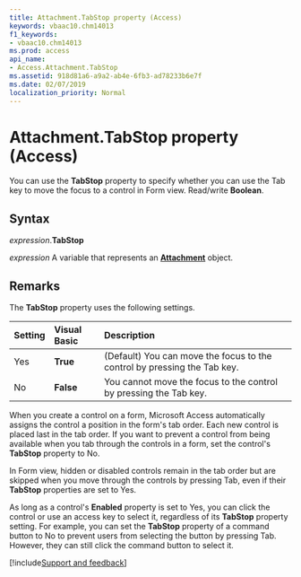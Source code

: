 ```yaml
---
title: Attachment.TabStop property (Access)
keywords: vbaac10.chm14013
f1_keywords:
- vbaac10.chm14013
ms.prod: access
api_name:
- Access.Attachment.TabStop
ms.assetid: 918d81a6-a9a2-ab4e-6fb3-ad78233b6e7f
ms.date: 02/07/2019
localization_priority: Normal
---
```



# Attachment.TabStop property (Access)

You can use the **TabStop** property to specify whether you can use the Tab key to move the focus to a control in Form view. Read/write **Boolean**.


## Syntax

_expression_.**TabStop**

_expression_ A variable that represents an **[Attachment](Access.Attachment.md)** object.


## Remarks

The **TabStop** property uses the following settings.

|Setting|Visual Basic|Description|
|:-----|:-----|:-----|
|Yes|**True**|(Default) You can move the focus to the control by pressing the Tab key.|
|No|**False**|You cannot move the focus to the control by pressing the Tab key.|

When you create a control on a form, Microsoft Access automatically assigns the control a position in the form's tab order. Each new control is placed last in the tab order. If you want to prevent a control from being available when you tab through the controls in a form, set the control's **TabStop** property to No.

In Form view, hidden or disabled controls remain in the tab order but are skipped when you move through the controls by pressing Tab, even if their **TabStop** properties are set to Yes.

As long as a control's **Enabled** property is set to Yes, you can click the control or use an access key to select it, regardless of its **TabStop** property setting. For example, you can set the **TabStop** property of a command button to No to prevent users from selecting the button by pressing Tab. However, they can still click the command button to select it.



[!include[Support and feedback](~/includes/feedback-boilerplate.md)]